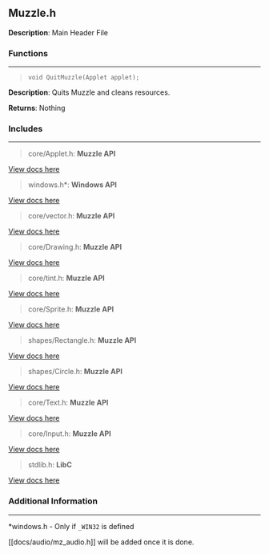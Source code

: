 ## Muzzle.h
**Description**: Main Header File

### Functions
***

> `void QuitMuzzle(Applet applet);`

**Description**: Quits Muzzle and cleans resources.

**Returns**: Nothing

### Includes
***

> core/Applet.h: **Muzzle API**

[View docs here](core/Applet.h)

> windows.h*: **Windows API**

[View docs here](https://docs.microsoft.com/en-us/windows/win32/apiindex/windows-api-list)

> core/vector.h: **Muzzle API**

[View docs here](core/vector.h)

> core/Drawing.h: **Muzzle API**

[View docs here](core/Drawing.h)

> core/tint.h: **Muzzle API**

[View docs here](core/tint.h)

> core/Sprite.h: **Muzzle API**

[View docs here](core/Sprite.h)

> shapes/Rectangle.h: **Muzzle API**

[View docs here](shapes/Rectangle.h)

> shapes/Circle.h: **Muzzle API**

[View docs here](shapes/Circle.h)

> core/Text.h: **Muzzle API**

[View docs here](core/Text.h)

> core/Input.h: **Muzzle API**

[View docs here](core/Input.h)

> stdlib.h: **LibC**

[View docs here](https://www.systutorials.com/docs/linux/man/0p-stdlib.h/)

### Additional Information
***
\*windows.h - Only if `_WIN32` is defined

[[docs/audio/mz_audio.h]] will be added once it is done.